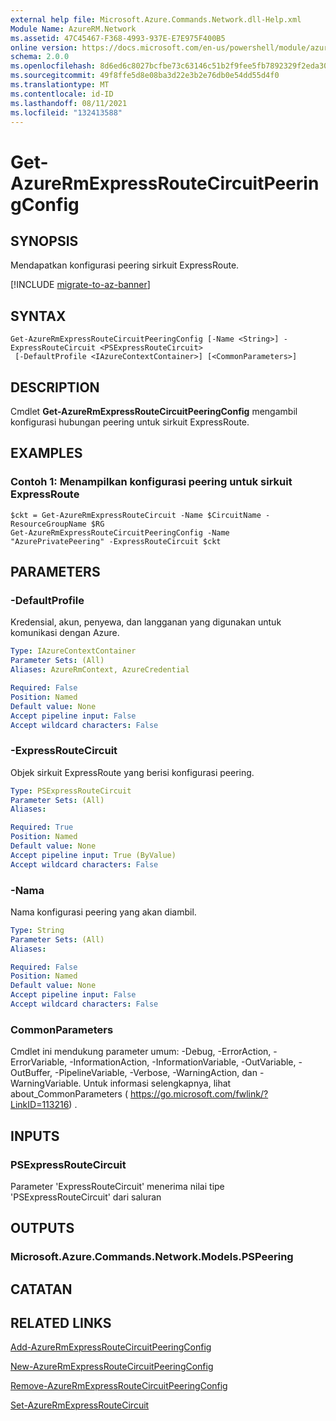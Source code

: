 ```yaml
---
external help file: Microsoft.Azure.Commands.Network.dll-Help.xml
Module Name: AzureRM.Network
ms.assetid: 47C45467-F368-4993-937E-E7E975F400B5
online version: https://docs.microsoft.com/en-us/powershell/module/azurerm.network/get-azurermexpressroutecircuitpeeringconfig
schema: 2.0.0
ms.openlocfilehash: 8d6ed6c8027bcfbe73c63146c51b2f9fee5fb7892329f2eda30a064fab707d66
ms.sourcegitcommit: 49f8ffe5d8e08ba3d22e3b2e76db0e54dd55d4f0
ms.translationtype: MT
ms.contentlocale: id-ID
ms.lasthandoff: 08/11/2021
ms.locfileid: "132413588"
---
```

# Get-AzureRmExpressRouteCircuitPeeringConfig

## SYNOPSIS
Mendapatkan konfigurasi peering sirkuit ExpressRoute.

[!INCLUDE [migrate-to-az-banner](../../includes/migrate-to-az-banner.md)]

## SYNTAX

```
Get-AzureRmExpressRouteCircuitPeeringConfig [-Name <String>] -ExpressRouteCircuit <PSExpressRouteCircuit>
 [-DefaultProfile <IAzureContextContainer>] [<CommonParameters>]
```

## DESCRIPTION
Cmdlet **Get-AzureRmExpressRouteCircuitPeeringConfig** mengambil konfigurasi hubungan peering untuk sirkuit ExpressRoute.

## EXAMPLES

### Contoh 1: Menampilkan konfigurasi peering untuk sirkuit ExpressRoute
```
$ckt = Get-AzureRmExpressRouteCircuit -Name $CircuitName -ResourceGroupName $RG
Get-AzureRmExpressRouteCircuitPeeringConfig -Name "AzurePrivatePeering" -ExpressRouteCircuit $ckt
```

## PARAMETERS

### -DefaultProfile
Kredensial, akun, penyewa, dan langganan yang digunakan untuk komunikasi dengan Azure.

```yaml
Type: IAzureContextContainer
Parameter Sets: (All)
Aliases: AzureRmContext, AzureCredential

Required: False
Position: Named
Default value: None
Accept pipeline input: False
Accept wildcard characters: False
```

### -ExpressRouteCircuit
Objek sirkuit ExpressRoute yang berisi konfigurasi peering.

```yaml
Type: PSExpressRouteCircuit
Parameter Sets: (All)
Aliases: 

Required: True
Position: Named
Default value: None
Accept pipeline input: True (ByValue)
Accept wildcard characters: False
```

### -Nama
Nama konfigurasi peering yang akan diambil.

```yaml
Type: String
Parameter Sets: (All)
Aliases: 

Required: False
Position: Named
Default value: None
Accept pipeline input: False
Accept wildcard characters: False
```

### CommonParameters
Cmdlet ini mendukung parameter umum: -Debug, -ErrorAction, -ErrorVariable, -InformationAction, -InformationVariable, -OutVariable, -OutBuffer, -PipelineVariable, -Verbose, -WarningAction, dan -WarningVariable. Untuk informasi selengkapnya, lihat about_CommonParameters ( https://go.microsoft.com/fwlink/?LinkID=113216) .

## INPUTS

### PSExpressRouteCircuit
Parameter 'ExpressRouteCircuit' menerima nilai tipe 'PSExpressRouteCircuit' dari saluran

## OUTPUTS

### Microsoft.Azure.Commands.Network.Models.PSPeering

## CATATAN

## RELATED LINKS

[Add-AzureRmExpressRouteCircuitPeeringConfig](Add-AzureRmExpressRouteCircuitPeeringConfig.md)

[New-AzureRmExpressRouteCircuitPeeringConfig](New-AzureRmExpressRouteCircuitPeeringConfig.md)

[Remove-AzureRmExpressRouteCircuitPeeringConfig](Remove-AzureRmExpressRouteCircuitPeeringConfig.md)

[Set-AzureRmExpressRouteCircuit](Set-AzureRmExpressRouteCircuit.md)

